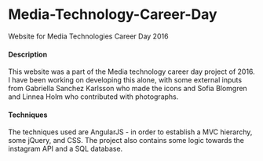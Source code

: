 # Media-Technology-Career-Day
Website for Media Technologies Career Day 2016

#### Description
This website was a part of the Media technology career day project of 2016. I have been working on developing this alone, with some external inputs from Gabriella Sanchez Karlsson who made the icons and Sofia Blomgren and Linnea Holm who contributed with photographs.

#### Techniques
The techniques used are AngularJS - in order to establish a MVC hierarchy, some jQuery, and CSS. The project also contains some logic towards the instagram API and a  SQL database.
